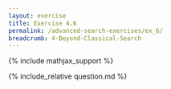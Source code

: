```yaml
---
layout: exercise
title: Exercise 4.6
permalink: /advanced-search-exercises/ex_6/
breadcrumb: 4-Beyond-Classical-Search
---
```


{% include mathjax_support %}

<div><i class="arrow-up loader" data-chapter="advanced-search-exercises" data-exercise="ex_6" data-rating="0"></i></div>
{% include_relative question.md %}
